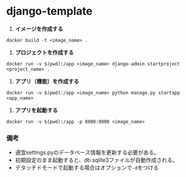 # django-template

1. **イメージを作成する**  
```
docker build -t <image_name> .
```

1. **プロジェクトを作成する**  
```
docker run -v $(pwd):/app <image_name> django-admin startproject <project_name> .
```

1. **アプリ（機能）を作成する**  
```
docker run -v $(pwd):/app <image_name> python manage.py startapp <app_name>
```

1. **アプリを起動する**  
```
docker run -v $(pwd):/app -p 8000:8000 <image_name>
```

### 備考
- 適宜settings.pyのデータベース情報を更新する必要がある。
- 初期設定のまま起動すると、db.sqlite3ファイルが自動作成される。
- デタッチドモードで起動する場合はオプションで`-d`をつける
